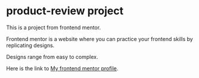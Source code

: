 # product-review project

This is a project from frontend mentor.

Frontend mentor is a website where you can practice your frontend skills by replicating designs.

Designs range from easy to complex.

Here is the link to [My frontend mentor profile](https://www.frontendmentor.io/profile/CelineJames).
